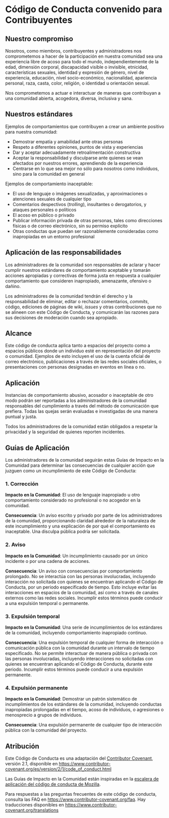 # Código de Conducta convenido para Contribuyentes

## Nuestro compromiso

Nosotros, como miembros, contribuyentes y administradores nos comprometemos a hacer de la participación en nuestra
comunidad sea una experiencia libre de acoso para todo el mundo, independientemente de la edad, dimensión corporal,
discapacidad visible o invisible, etnicidad, características sexuales, identidad y expresión de género, nivel de
experiencia, educación, nivel socio-económico, nacionalidad, apariencia personal, raza, casta, color, religión, o
identidad u orientación sexual.

Nos comprometemos a actuar e interactuar de maneras que contribuyan a una comunidad abierta, acogedora, diversa,
inclusiva y sana.

## Nuestros estándares

Ejemplos de comportamientos que contribuyen a crear un ambiente positivo para nuestra comunidad:

* Demostrar empatía y amabilidad ante otras personas
* Respeto a diferentes opiniones, puntos de vista y experiencias
* Dar y aceptar adecuadamente retroalimentación constructiva
* Aceptar la responsabilidad y disculparse ante quienes se vean afectados por nuestros errores, aprendiendo de la
  experiencia
* Centrarse en lo que sea mejor no sólo para nosotros como individuos, sino para la comunidad en general

Ejemplos de comportamiento inaceptable:

* El uso de lenguaje o imágenes sexualizadas, y aproximaciones o
  atenciones sexuales de cualquier tipo
* Comentarios despectivos (_trolling_), insultantes o derogatorios, y ataques personales o políticos
* El acoso en público o privado
* Publicar información privada de otras personas, tales como direcciones físicas o de correo
  electrónico, sin su permiso explícito
* Otras conductas que puedan ser razonablemente consideradas como inapropiadas en un
  entorno profesional

## Aplicación de las responsabilidades

Los administradores de la comunidad son responsables de aclarar y hacer cumplir nuestros estándares de comportamiento
aceptable y tomarán acciones apropiadas y correctivas de forma justa en respuesta a cualquier comportamiento que
consideren inapropiado, amenazante, ofensivo o dañino.

Los administradores de la comunidad tendrán el derecho y la responsabilidad de eliminar, editar o rechazar comentarios,
_commits_, código, ediciones de páginas de wiki, _issues_ y otras contribuciones que no se alineen con este Código de
Conducta, y comunicarán las razones para sus decisiones de moderación cuando sea apropiado.

## Alcance

Este código de conducta aplica tanto a espacios del proyecto como a espacios públicos donde un individuo esté en
representación del proyecto o comunidad. Ejemplos de esto incluyen el uso de la cuenta oficial de correo electrónico,
publicaciones a través de las redes sociales oficiales, o presentaciones con personas designadas en eventos en línea o
no.

## Aplicación

Instancias de comportamiento abusivo, acosador o inaceptable de otro modo podrán ser reportadas a los administradores de
la comunidad responsables del cumplimiento a través del método de comunicación que prefiera. Todas las quejas serán
evaluadas e investigadas de una manera puntual y justa.

Todos los administradores de la comunidad están obligados a respetar la privacidad y la seguridad de quienes reporten
incidentes.

## Guías de Aplicación

Los administradores de la comunidad seguirán estas Guías de Impacto en la Comunidad para determinar las consecuencias de
cualquier acción que juzguen como un incumplimiento de este Código de Conducta:

### 1. Corrección

**Impacto en la Comunidad**: El uso de lenguaje inapropiado u otro comportamiento considerado no profesional o no
acogedor en la comunidad.

**Consecuencia**: Un aviso escrito y privado por parte de los administradores de la comunidad, proporcionando claridad
alrededor de la naturaleza de este incumplimiento y una explicación de por qué el comportamiento es inaceptable. Una
disculpa pública podría ser solicitada.

### 2. Aviso

**Impacto en la Comunidad**: Un incumplimiento causado por un único incidente o por una cadena de acciones.

**Consecuencia**: Un aviso con consecuencias por comportamiento prolongado. No se interactúa con las personas
involucradas, incluyendo interacción no solicitada con quienes se encuentran aplicando el Código de Conducta, por un
periodo especificado de tiempo. Esto incluye evitar las interacciones en espacios de la comunidad, así como a través de
canales externos como las redes sociales. Incumplir estos términos puede conducir a una expulsión temporal o permanente.

### 3. Expulsión temporal

**Impacto en la Comunidad**: Una serie de incumplimientos de los estándares de la comunidad, incluyendo comportamiento
inapropiado continuo.

**Consecuencia**: Una expulsión temporal de cualquier forma de interacción o comunicación pública con la comunidad
durante un intervalo de tiempo especificado. No se permite interactuar de manera pública o privada con las personas
involucradas, incluyendo interacciones no solicitadas con quienes se encuentran aplicando el Código de Conducta, durante
este periodo. Incumplir estos términos puede conducir a una expulsión permanente.

### 4. Expulsión permanente

**Impacto en la Comunidad**: Demostrar un patrón sistemático de incumplimientos de los estándares de la comunidad,
incluyendo conductas inapropiadas prolongadas en el tiempo, acoso de individuos, o agresiones o menosprecio a grupos de
individuos.

**Consecuencia**: Una expulsión permanente de cualquier tipo de interacción pública con la comunidad del proyecto.

## Atribución

Este Código de Conducta es una adaptación del [Contributor Covenant][homepage], versión 2.1,
disponible en https://www.contributor-covenant.org/es/version/2/1/code_of_conduct.html

Las Guías de Impacto en la Comunidad están inspiradas en
la [escalera de aplicación del código de conducta de Mozilla](https://github.com/mozilla/diversity).

[homepage]: https://www.contributor-covenant.org

Para respuestas a las preguntas frecuentes de este código de conducta, consulta las FAQ en
https://www.contributor-covenant.org/faq. Hay traducciones disponibles
en https://www.contributor-covenant.org/translations
